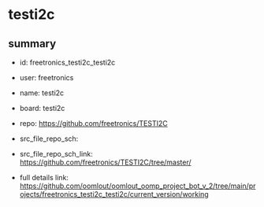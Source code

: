 # testi2c
 
## summary 
* id: freetronics_testi2c_testi2c
* user: freetronics
* name: testi2c
* board: testi2c
* repo: https://github.com/freetronics/TESTI2C



* src_file_repo_sch: 
* src_file_repo_sch_link: https://github.com/freetronics/TESTI2C/tree/master/
* full details link: https://github.com/oomlout/oomlout_oomp_project_bot_v_2/tree/main/projects/freetronics_testi2c_testi2c/current_version/working  






